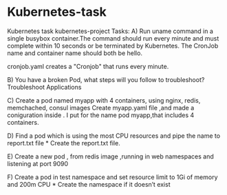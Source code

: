 # Kubernetes-task
Kubernetes task
kubernetes-project Tasks: A) Run uname command in a single busybox container.The command should run every minute and must complete within 10 seconds or be terminated by Kubernetes. The CronJob name and container name should both be hello.

cronjob.yaml creates a "Cronjob" that runs every minute.

B) You have a broken Pod, what steps will you follow to troubleshoot? Troubleshoot Applications

C) Create a pod named myapp with 4 containers, using nginx, redis, memchached, consul images Create myapp.yaml file ,and made a coniguration inside . I put for the name pod myapp,that includes 4 containers.

D) Find a pod which is using the most CPU resources and pipe the name to report.txt file * Create the report.txt file.

E) Create a new pod , from redis image ,running in web namespaces and listening at port 9090

F) Create a pod in test namespace and set resource limit to 1Gi of memory and 200m CPU * Create the namespace if it doesn’t exist
